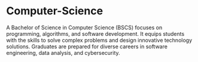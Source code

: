 # Computer-Science
A Bachelor of Science in Computer Science (BSCS) focuses on programming, algorithms, and software development. It equips students with the skills to solve complex problems and design innovative technology solutions. Graduates are prepared for diverse careers in software engineering, data analysis, and cybersecurity. 
